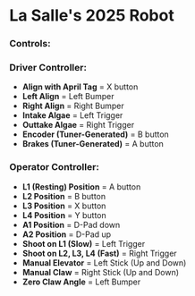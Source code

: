 # La Salle's 2025 Robot

### Controls:

### Driver Controller:

- **Align with April Tag** = X button
- **Left Align** = Left Bumper
- **Right Align** = Right Bumper
- **Intake Algae** = Left Trigger
- **Outtake Algae** = Right Trigger
- **Encoder (Tuner-Generated)** = B button
- **Brakes (Tuner-Generated)** = A button

### Operator Controller:

- **L1 (Resting) Position** = A button
- **L2 Position** = B button
- **L3 Position** = X button
- **L4 Position** = Y button
- **A1 Position** = D-Pad down
- **A2 Position** = D-Pad up
- **Shoot on L1 (Slow)** = Left Trigger
- **Shoot on L2, L3, L4 (Fast)** = Right Trigger
- **Manual Elevator** = Left Stick (Up and Down)
- **Manual Claw** = Right Stick (Up and Down)
- **Zero Claw Angle** = Left Bumper
